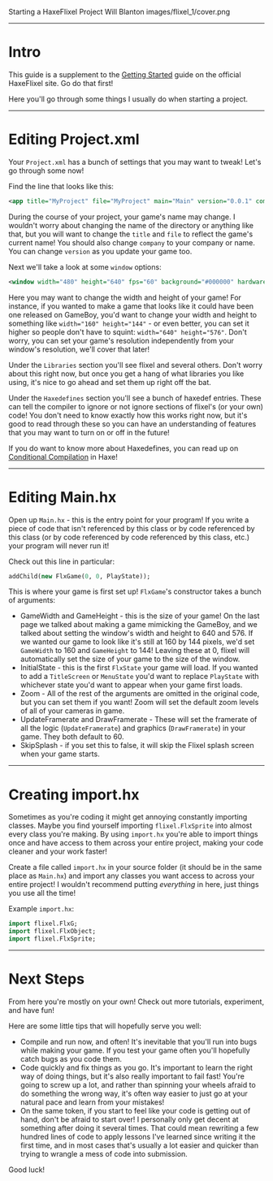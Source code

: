Starting a HaxeFlixel Project
Will Blanton
images/flixel_1/cover.png

---

# Intro

This guide is a supplement to the [Getting Started](http://haxeflixel.com/documentation/getting-started/) guide on the official HaxeFlixel site. Go do that first!

Here you'll go through some things I usually do when starting a project.

---

# Editing Project.xml

Your `Project.xml` has a bunch of settings that you may want to tweak! Let's go through some now!

Find the line that looks like this:

```xml
<app title="MyProject" file="MyProject" main="Main" version="0.0.1" company="HaxeFlixel" />
```

During the course of your project, your game's name may change. I wouldn't worry about changing the name of the directory or anything like that, but you will want to change the `title` and `file` to reflect the game's current name! You should also change `company` to your company or name. You can change `version` as you update your game too.

Next we'll take a look at some `window` options:

```xml
<window width="480" height="640" fps="60" background="#000000" hardware="true" vsync="false" />
```

Here you may want to change the width and height of your game! For instance, if you wanted to make a game that looks like it could have been one released on GameBoy, you'd want to change your width and height to something like `width="160" height="144"` - or even better, you can set it higher so people don't have to squint: `width="640" height="576"`. Don't worry, you can set your game's resolution independently from your window's resolution, we'll cover that later!

Under the `Libraries` section you'll see flixel and several others. Don't worry about this right now, but once you get a hang of what libraries you like using, it's nice to go ahead and set them up right off the bat.

Under the `Haxedefines` section you'll see a bunch of haxedef entries. These can tell the compiler to ignore or not ignore sections of flixel's (or your own) code! You don't need to know exactly how this works right now, but it's good to read through these so you can have an understanding of features that you may want to turn on or off in the future!

If you do want to know more about Haxedefines, you can read up on [Conditional Compilation](https://haxe.org/manual/lf-condition-compilation.html) in Haxe!

---

# Editing Main.hx

Open up `Main.hx` - this is the entry point for your program! If you write a piece of code that isn't referenced by this class or by code referenced by this class (or by code referenced by code referenced by this class, etc.) your program will never run it!

Check out this line in particular:

```haxe
addChild(new FlxGame(0, 0, PlayState));
```

This is where your game is first set up! `FlxGame`'s constructor takes a bunch of arguments:
- GameWidth and GameHeight - this is the size of your game! On the last page we talked about making a game mimicking the GameBoy, and we talked about setting the window's width and height to 640 and 576. If we wanted our game to look like it's still at 160 by 144 pixels, we'd set `GameWidth` to 160 and `GameHeight` to 144! Leaving these at 0, flixel will automatically set the size of your game to the size of the window.
- InitialState - this is the first `FlxState` your game will load. If you wanted to add a `TitleScreen` or `MenuState` you'd want to replace `PlayState` with whichever state you'd want to appear when your game first loads.
- Zoom - All of the rest of the arguments are omitted in the original code, but you can set them if you want! Zoom will set the default zoom levels of all of your cameras in game.
- UpdateFramerate and DrawFramerate - These will set the framerate of all the logic (`UpdateFramerate`) and graphics (`DrawFramerate`) in your game. They both default to 60.
- SkipSplash - if you set this to false, it will skip the Flixel splash screen when your game starts.

---

# Creating import.hx

Sometimes as you're coding it might get annoying constantly importing classes. Maybe you find yourself importing `flixel.FlxSprite` into almost every class you're making. By using `import.hx` you're able to import things once and have access to them across your entire project, making your code cleaner and your work faster!

Create a file called `import.hx` in your source folder (it should be in the same place as `Main.hx`) and import any classes you want access to across your entire project! I wouldn't recommend putting _everything_ in here, just things you use all the time!

Example `import.hx`:
```haxe
import flixel.FlxG;
import flixel.FlxObject;
import flixel.FlxSprite;
```

---

# Next Steps

From here you're mostly on your own! Check out more tutorials, experiment, and have fun!

Here are some little tips that will hopefully serve you well:
- Compile and run now, and often! It's inevitable that you'll run into bugs while making your game. If you test your game often you'll hopefully catch bugs as you code them.
- Code quickly and fix things as you go. It's important to learn the right way of doing things, but it's also really important to fail fast! You're going to screw up a lot, and rather than spinning your wheels afraid to do something the wrong way, it's often way easier to just go at your natural pace and learn from your mistakes!
- On the same token, if you start to feel like your code is getting out of hand, don't be afraid to start over! I personally only get decent at something after doing it several times. That could mean rewriting a few hundred lines of code to apply lessons I've learned since writing it the first time, and in most cases that's usually a lot easier and quicker than trying to wrangle a mess of code into submission.

Good luck!